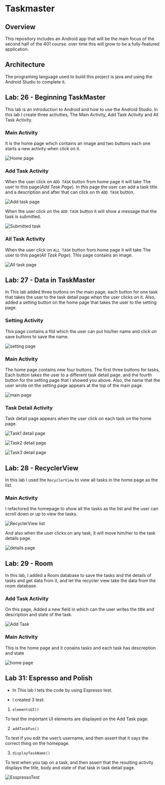 # Taskmaster

## Overview

This repository includes an Android app that will be the main focus of the second half of the 401 course. over time this will grow to be a fully-featured application.

## Architecture

The programing language used to build this project is java and using the Android Studio to complete it.


## Lab: 26 - Beginning TaskMaster

This lab is an introduction to Android and how to use the Android Studio. In this lab I create three activities, The Main Activity, Add Task Activity and All Task Activity.

### Main Activity

It is the home page which contains an image and two buttons each one starts a new activity when click on it.

![Home page](./app/src/screenshots/img1.PNG)

### Add Task Activity

When the user click on `ADD TASK` button from home page it will take The user to this page(*Add Task Page*). In this page the user can add a task title and a description and after that can click on th `ADD TASK` button.

![Add task page](./app/src/screenshots/img2.PNG)

When the user click on the `ADD TASK` button it will show a message that the task is submitted.

![Submitted task](./app/src/screenshots/img4.PNG)

### All Task Activity

When the user click on `ALL TASK` button from home page it will take The user to this page(*All Task Page*). This page contains an image.

![All task page](./app/src/screenshots/img3.PNG)

## Lab: 27 - Data in TaskMaster

In This lab added three buttons on the main page, each button for one task that takes the user to the task detail page when the user clicks on it. Also, added a setting button on the home page that takes the user to the setting page.

### Setting Activity

This page contains a fild which the user can put his/her name and click on save buttons to save the name.

![setting page](./app/src/screenshots/lab27SS5.PNG)

### Main Activity

The home page contains new four buttons. The first three buttons for tasks, Each button takes the user to a different task detail page. and the fourth button for the setting page that I showed you above. Also, the name that the user wrote on the setting page appears at the top of the main page.

![main page](./app/src/screenshots/lab27SS1.PNG)

### Task Detail Activity

Task detail page appears when the user click on each task on the home page.

![Task1 detail page](./app/src/screenshots/lab27SS2.PNG)

![Task2 detail page](./app/src/screenshots/lab27SS3.PNG)

![Task3 detail page](./app/src/screenshots/lab27SS4.PNG)

## Lab: 28 - RecyclerView

In this lab I used the `RecyclerView` to view all tasks in the home page as the list. 

### Main Activity

I refactored the homepage to show all the tasks as the list and the user can scroll down or up to view the tasks.

![RecyclerView list](./app/src/screenshots/lab28SS1.PNG)

And also when the user clicks on any task, it will move him/her to the task details page.

![details page](./app/src/screenshots/lab28SS2.PNG)

## Lab: 29 - Room

In this lab, I added a Room database to save the tasks and the details of tasks and get data from it, and let the recycler view take the data from the room database. 

### Add Task Activity
On this page, Added a new field in which can the user writes the title and description and state of the task.

![Add Task](./app/src/screenshots/lab29SS2.PNG)

### Main Activity

 This is the home page and it conains tasks and each task has descreption and state

![home page](./app/src/screenshots/lab29SS1.PNG)



## Lab 31: Espresso and Polish

* In This lab I tets the code by using Espresso test.

* I created 3 test:

1. `elementsUI()`

To test the important UI elements are displayed on the Add Task page.

2. `addTaskFun()`

To test if you edit the user’s username, and then assert that it says the correct thing on the homepage.

3. `displayTaskName()`

To test when you tap on a task, and then assert that the resulting activity displays the title, body and state of that task in task detail page.



![EsspressoTest](./app/src/screenshots/Lab31-espresso-test.PNG)
